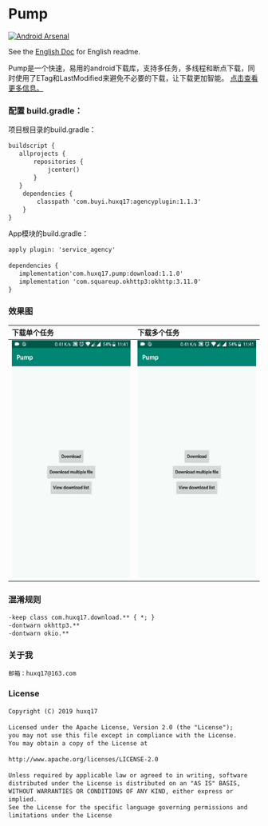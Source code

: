# Pump
[![Android Arsenal]( https://img.shields.io/badge/Android%20Arsenal-Pump-green.svg?style=flat )]( https://android-arsenal.com/details/1/7293 )

See the [English Doc](https://github.com/huxq17/Pump/blob/master/README.md) for English readme.

Pump是一个快速，易用的android下载库，支持多任务，多线程和断点下载，同时使用了ETag和LastModified来避免不必要的下载，让下载更加智能。 [点击查看更多信息。](https://github.com/huxq17/Pump/wiki/%E4%BD%BF%E7%94%A8%E8%AF%B4%E6%98%8E)

### 配置 build.gradle：
项目根目录的build.gradle：
```
buildscript {
   allprojects {
       repositories {
           jcenter()
       }
   }
    dependencies {
        classpath 'com.buyi.huxq17:agencyplugin:1.1.3'
    }
}
```
App模块的build.gradle：

```
apply plugin: 'service_agency'

dependencies {
   implementation'com.huxq17.pump:download:1.1.0'
   implementation 'com.squareup.okhttp3:okhttp:3.11.0'
}

```
### 效果图

|下载单个任务|下载多个任务|
|:-----|:-----|
| <img src="art/download_file.gif" width="280" height="475" /> | <img src="art/download_files.gif" width="280" height="475" /> |

### 混淆规则

```
-keep class com.huxq17.download.** { *; }
-dontwarn okhttp3.**
-dontwarn okio.**
```

### 关于我
    邮箱：huxq17@163.com

### License

    Copyright (C) 2019 huxq17

    Licensed under the Apache License, Version 2.0 (the "License");
    you may not use this file except in compliance with the License.
    You may obtain a copy of the License at

    http://www.apache.org/licenses/LICENSE-2.0

    Unless required by applicable law or agreed to in writing, software
    distributed under the License is distributed on an "AS IS" BASIS,
    WITHOUT WARRANTIES OR CONDITIONS OF ANY KIND, either express or implied.
    See the License for the specific language governing permissions and
    limitations under the License
